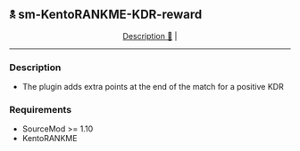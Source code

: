 ## 🕱 sm-KentoRANKME-KDR-reward

<p  align="center">
<a  href="#description">Description 📄</a> | 
</p>

---

### Description
- The plugin adds extra points at the end of the match for a positive KDR

### Requirements
- SourceMod >= 1.10
- KentoRANKME
